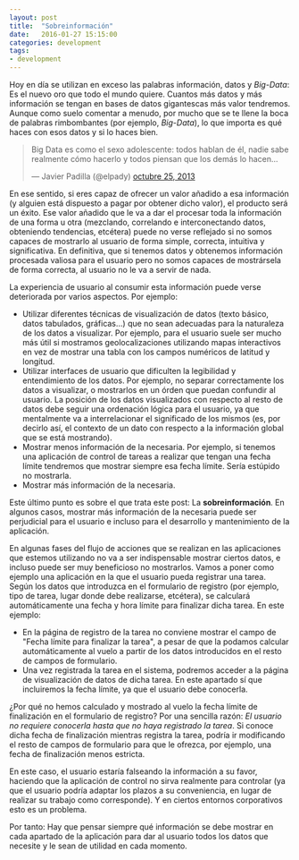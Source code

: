 ```yaml
---
layout: post
title:  "Sobreinformación"
date:   2016-01-27 15:15:00
categories: development
tags:
- development
---
```


Hoy en día se utilizan en exceso las palabras información, datos y _Big-Data_: Es el nuevo oro que todo el mundo quiere. Cuantos más datos y más información se tengan en bases de datos gigantescas más valor tendremos. Aunque como suelo comentar a menudo, por mucho que se te llene la boca de palabras rimbombantes (por ejemplo, _Big-Data_), lo que importa es qué haces con esos datos y si lo haces bien.

<blockquote class="twitter-tweet" lang="es"><p lang="es" dir="ltr">Big Data es como el sexo adolescente: todos hablan de él, nadie sabe realmente cómo hacerlo y todos piensan que los demás lo hacen...</p>&mdash; Javier Padilla (@elpady) <a href="https://twitter.com/elpady/status/393695767657201664">octubre 25, 2013</a></blockquote>
<script async src="//platform.twitter.com/widgets.js" charset="utf-8"></script>

En ese sentido, si eres capaz de ofrecer un valor añadido a esa información (y alguien está dispuesto a pagar por obtener dicho valor), el producto será un éxito. Ese valor añadido que le va a dar el procesar toda la información de una forma u otra (mezclando, correlando e interconectando datos, obteniendo tendencias, etcétera) puede no verse reflejado si no somos capaces de mostrarlo al usuario de forma simple, correcta, intuitiva y significativa. En definitiva, que si tenemos datos y obtenemos información procesada valiosa para el usuario pero no somos capaces de mostrársela de forma correcta, al usuario no le va a servir de nada.

La experiencia de usuario al consumir esta información puede verse deteriorada por varios aspectos. Por ejemplo: 

* Utilizar diferentes técnicas de visualización de datos (texto básico, datos tabulados, gráficas...) que no sean adecuadas para la naturaleza de los datos a visualizar. Por ejemplo, para el usuario suele ser mucho más útil si mostramos geolocalizaciones utilizando mapas interactivos en vez de mostrar una tabla con los campos numéricos de latitud y longitud.
* Utilizar interfaces de usuario que dificulten la legibilidad y entendimiento de los datos. Por ejemplo, no separar correctamente los datos a visualizar, o mostrarlos en un órden que puedan confundir al usuario. La posición de los datos visualizados con respecto al resto de datos debe seguir una ordenación lógica para el usuario, ya que mentalmente va a interrelacionar el significado de los mismos (es, por decirlo así, el contexto de un dato con respecto a la información global que se está mostrando).
* Mostrar menos información de la necesaria. Por ejemplo, si tenemos una aplicación de control de tareas a realizar que tengan una fecha límite tendremos que mostrar siempre esa fecha límite. Sería estúpido no mostrarla.
* Mostrar más información de la necesaria. 

Este último punto es sobre el que trata este post: La **sobreinformación**. En algunos casos, mostrar más información de la necesaria puede ser perjudicial para el usuario e incluso para el desarrollo y mantenimiento de la aplicación.

En algunas fases del flujo de acciones que se realizan en las aplicaciones que estemos utilizando no va a ser indispensable mostrar ciertos datos, e incluso puede ser muy beneficioso no mostrarlos. Vamos a poner como ejemplo una aplicación en la que el usuario pueda registrar una tarea. Según los datos que introduzca en el formulario de registro (por ejemplo, tipo de tarea, lugar donde debe realizarse, etcétera), se calculará automáticamente una fecha y hora límite para finalizar dicha tarea. En este ejemplo:

* En la página de registro de la tarea no conviene mostrar el campo de "Fecha límite para finalizar la tarea", a pesar de que la podamos calcular automáticamente al vuelo a partir de los datos introducidos en el resto de campos de formulario. 
* Una vez registrada la tarea en el sistema, podremos acceder a la página de visualización de datos de dicha tarea. En este apartado sí que incluiremos la fecha límite, ya que el usuario debe conocerla.

¿Por qué no hemos calculado y mostrado al vuelo la fecha límite de finalización en el formulario de registro? Por una sencilla razón: *El usuario no requiere conocerla hasta que no haya registrado la tarea*. Si conoce dicha fecha de finalización mientras registra la tarea, podría ir modificando el resto de campos de formulario para que le ofrezca, por ejemplo, una fecha de finalización menos estricta.

En este caso, el usuario estaría falseando la información a su favor, haciendo que la aplicación de control no sirva realmente para controlar (ya que el usuario podría adaptar los plazos a su conveniencia, en lugar de realizar su trabajo como corresponde). Y en ciertos entornos corporativos esto es un problema.

Por tanto: Hay que pensar siempre qué información se debe mostrar en cada apartado de la aplicación para dar al usuario todos los datos que necesite y le sean de utilidad en cada momento.

